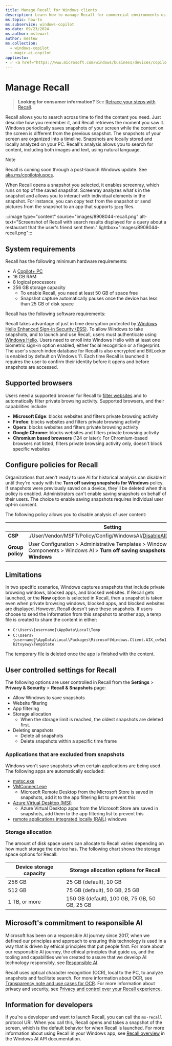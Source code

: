 ```yaml
---
title: Manage Recall for Windows clients
description: Learn how to manage Recall for commercial environments using MDM and group policy. Learn about Recall features.
ms.topic: how-to
ms.subservice: windows-copilot
ms.date: 09/23/2024
ms.author: mstewart
author: mestew
ms.collection:
  - windows-copilot
  - magic-ai-copilot
appliesto:
- ✅ <a href="https://www.microsoft.com/windows/business/devices/copilot-plus-pcs#copilot-plus-pcs" target="_blank">Copilot+ PCs</a>
---
```



# Manage Recall
<!--8908044-->
>**Looking for consumer information?** See [Retrace your steps with Recall](https://support.microsoft.com/windows/retrace-your-steps-with-recall-aa03f8a0-a78b-4b3e-b0a1-2eb8ac48701c).

Recall allows you to search across time to find the content you need. Just describe how you remember it, and Recall retrieves the moment you saw it. Windows periodically saves snapshots of your screen while the content on the screen is different from the previous snapshot. The snapshots of your screen are organized into a timeline. Snapshots are locally stored and locally analyzed on your PC. Recall's analysis allows you to search for content, including both images and text, using natural language.

> [!NOTE]
> Recall is coming soon through a post-launch Windows update. See [aka.ms/copilotpluspcs](https://aka.ms/copilotpluspcs). 

When Recall opens a snapshot you selected, it enables screenray, which runs on top of the saved snapshot. Screenray analyzes what's in the snapshot and allows you to interact with individual elements in the snapshot. For instance, you can copy text from the snapshot or send pictures from the snapshot to an app that supports `jpeg` files.

:::image type="content" source="images/8908044-recall.png" alt-text="Screenshot of Recall with search results displayed for a query about a restaurant that the user's friend sent them." lightbox="images/8908044-recall.png":::

## System requirements

Recall has the following minimum hardware requirements:

- A [Copilot+ PC](https://www.microsoft.com/windows/business/devices/copilot-plus-pcs#copilot-plus-pcs)
- 16 GB RAM
- 8 logical processors
- 256 GB storage capacity
  - To enable Recall, you need at least 50 GB of space free
  - Snapshot capture automatically pauses once the device has less than 25 GB of disk space

Recall has the following software requirements:

Recall takes advantage of just in time decryption protected by [Windows Hello Enhanced Sign-in Security (ESS)](/windows-hardware/design/device-experiences/windows-hello-enhanced-sign-in-security). To allow Windows to take snapshots, and to launch and use Recall, users must authenticate using [Windows Hello](/windows/security/identity-protection/hello-for-business/). Users need to enroll into Windows Hello with at least one biometric sign-in option enabled, either facial recognition or a fingerprint. The user's search index database for Recall is also encrypted and BitLocker is enabled by default on Windows 11. Each time Recall is launched it requires the user to confirm their identity before it opens and before snapshots are accessed. 

## Supported browsers

Users need a supported browser for Recall to [filter websites](#user-controlled-settings-for-recall) and to automatically filter private browsing activity. Supported browsers, and their capabilities include:

- **Microsoft Edge**: blocks websites and filters private browsing activity
- **Firefox**: blocks websites and filters private browsing activity
- **Opera**: blocks websites and filters private browsing activity
- **Google Chrome**: blocks websites and filters private browsing activity
- **Chromium based browsers** (124 or later): For Chromium-based browsers not listed, filters private browsing activity only, doesn't block specific websites


## Configure policies for Recall

Organizations that aren't ready to use AI for historical analysis can disable it until they're ready with the **Turn off saving snapshots for Windows** policy. If snapshots were previously saved on a device, they'll be deleted when this policy is enabled. Administrators can't enable saving snapshots on behalf of their users. The choice to enable saving snapshots requires individual user opt-in consent.

The following policy allows you to disable analysis of user content:

| &nbsp; | Setting  |
|---|---|
| **CSP** | ./User/Vendor/MSFT/Policy/Config/WindowsAI/[DisableAIDataAnalysis](mdm/policy-csp-windowsai.md#disableaidataanalysis) |
| **Group policy** | User Configuration > Administrative Templates > Windows Components > Windows AI > **Turn off saving snapshots for Windows** |

## Limitations

In two specific scenarios, Windows captures snapshots that include private browsing windows, blocked apps, and blocked websites. If Recall gets launched, or the **Now** option is selected in Recall, then a snapshot is taken even when private browsing windows, blocked apps, and blocked websites are displayed. However, Recall doesn't save these snapshots. If users choose to send the information from this snapshot to another app, a temp file is created to share the content in either: 
- `C:\Users\[username]\AppData\Local\Temp` 
- `C:\Users\{username}\AppData\Local\Packages\MicrosoftWindows.Client.AIX_cw5n1h2txyewy\TempState`

The temporary file is deleted once the app is finished with the content.

## User controlled settings for Recall

The following options are user controlled in Recall from the **Settings** > **Privacy & Security** > **Recall & Snapshots** page:

- Allow Windows to save snapshots
- Website filtering
- App filtering
- Storage allocation
    - When the storage limit is reached, the oldest snapshots are deleted first.
- Deleting snapshots
    - Delete all snapshots
    - Delete snapshots within a specific time frame

### Applications that are excluded from snapshots

Windows won't save snapshots when certain applications are being used. The following apps are automatically excluded:<!--9119193-->

- [mstsc.exe](/windows-server/administration/windows-commands/mstsc)
- [VMConnect.exe](/windows-server/virtualization/hyper-v/learn-more/hyper-v-virtual-machine-connect) 
   - Microsoft Remote Desktop from the Microsoft Store is saved in snapshots, add it to the app filtering list to prevent this
- [Azure Virtual Desktop (MSI)](/azure/virtual-desktop/users/connect-windows) 
   - Azure Virtual Desktop apps from the Microsoft Store are saved in snapshots, add them to the app filtering list to prevent this
- [remote applications integrated locally (RAIL)](/openspecs/windows_protocols/ms-rdperp/485e6f6d-2401-4a9c-9330-46454f0c5aba) windows


### Storage allocation

The amount of disk space users can allocate to Recall varies depending on how much storage the device has. The following chart shows the storage space options for Recall:

| Device storage capacity | Storage allocation options for Recall |
|---|---|
| 256 GB | 25 GB (default), 10 GB |
| 512 GB | 75 GB (default), 50 GB, 25 GB |
| 1 TB, or more | 150 GB (default), 100 GB, 75 GB, 50 GB, 25 GB |


## Microsoft's commitment to responsible AI

Microsoft has been on a responsible AI journey since 2017, when we defined our principles and approach to ensuring this technology is used in a way that is driven by ethical principles that put people first. For more about our responsible AI journey, the ethical principles that guide us, and the tooling and capabilities we've created to assure that we develop AI technology responsibly, see [Responsible AI](https://www.microsoft.com/ai/responsible-ai).

Recall uses optical character recognition (OCR), local to the PC, to analyze snapshots and facilitate search. For more information about OCR, see [Transparency note and use cases for OCR](/legal/cognitive-services/computer-vision/ocr-transparency-note). For more information about privacy and security, see [Privacy and control over your Recall experience](https://support.microsoft.com/windows/privacy-and-control-over-your-recall-experience-d404f672-7647-41e5-886c-a3c59680af15).

## Information for developers

If you're a developer and want to launch Recall, you can call the `ms-recall` protocol URI. When you call this, Recall opens and takes a snapshot of the screen, which is the default behavior for when Recall is launched. For more information about using Recall in your Windows app, see [Recall overview](/windows/ai/apis/recall) in the Windows AI API documentation.

